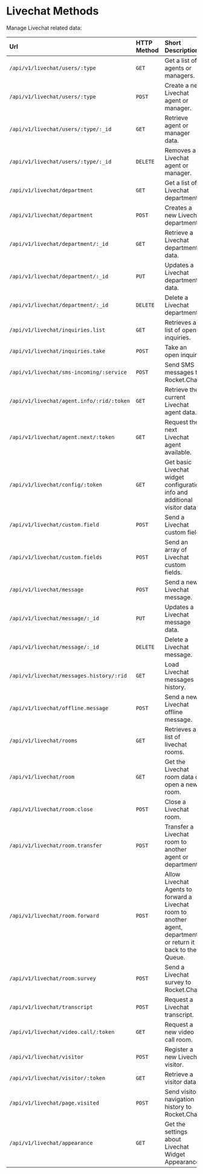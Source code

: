# Livechat Methods

Manage Livechat related data:

| Url | HTTP Method | Short Description | Details Page |
| :--- | :--- | :--- | :--- |
| `/api/v1/livechat/users/:type` | `GET` | Get a list of agents or managers. | [info](users/index.html#list-agents-or-managers) |
| `/api/v1/livechat/users/:type` | `POST` | Create a new Livechat agent or manager. | [info](users/index.html#register-new-agent-or-manager) |
| `/api/v1/livechat/users/:type/:_id` | `GET` | Retrieve agent or manager data. | [info](users/index.html#get-info-about-an-agent-or-manager) |
| `/api/v1/livechat/users/:type/:_id` | `DELETE` | Removes a Livechat agent or manager. | [info](users/index.html#removes-an-agent-or-manager) |
| `/api/v1/livechat/department` | `GET` | Get a list of Livechat departments. | [info](department/index.html#list-departments) |
| `/api/v1/livechat/department` | `POST` | Creates a new Livechat department. | [info](department/index.html#register-a-new-department) |
| `/api/v1/livechat/department/:_id` | `GET` | Retrieve a Livechat department data. | [info](department/index.html#get-info-about-a-department) |
| `/api/v1/livechat/department/:_id` | `PUT` | Updates a Livechat department data. | [info](department/index.html#update-a-department) |
| `/api/v1/livechat/department/:_id` | `DELETE` | Delete a Livechat department. | [info](department/index.html#removes-a-department) |
| `/api/v1/livechat/inquiries.list` | `GET` | Retrieves a list of open inquiries. | [info](inquiries-list/) |
| `/api/v1/livechat/inquiries.take` | `POST` | Take an open inquiry. | [info](inquiries-take/) |
| `/api/v1/livechat/sms-incoming/:service` | `POST` | Send SMS messages to Rocket.Chat. | [info](sms-incoming/) |
| `/api/v1/livechat/agent.info/:rid/:token` | `GET` | Retrieve the current Livechat agent data. | [info](agent/index.html) |
| `/api/v1/livechat/agent.next/:token` | `GET` | Request the next Livechat agent available. | [info](agent/index.html#request-the-next-livechat-agent-available) |
| `/api/v1/livechat/config/:token` | `GET` | Get basic Livechat widget configuration info and additional visitor data. | [info](config/index.html) |
| `/api/v1/livechat/custom.field` | `POST` | Send a Livechat custom field. | [info](custom-fields/index.html#send-a-livechat-custom-field) |
| `/api/v1/livechat/custom.fields` | `POST` | Send an array of Livechat custom fields. | [info](custom-fields/index.html#send-an-array-of-livechat-custom-fields) |
| `/api/v1/livechat/message` | `POST` | Send a new Livechat message. | [info](message/index.html) |
| `/api/v1/livechat/message/:_id` | `PUT` | Updates a Livechat message data. | [info](message/index.html#updates-a-livechat-message) |
| `/api/v1/livechat/message/:_id` | `DELETE` | Delete a Livechat message. | [info](message/index.html#removes-a-livechat-message) |
| `/api/v1/livechat/messages.history/:rid` | `GET` | Load Livechat messages history. | [info](message/index.html#load-livechat-messages-history) |
| `/api/v1/livechat/offline.message` | `POST` | Send a new Livechat offline message. | [info](message/index.html#send-a-new-livechat-offline-message) |
| `/api/v1/livechat/rooms` | `GET` | Retrieves a list of livechat rooms.  | [info](rooms/)  |
| `/api/v1/livechat/room` | `GET` | Get the Livechat room data or open a new room. | [info](room/index.html) |
| `/api/v1/livechat/room.close` | `POST` | Close a Livechat room. | [info](room/index.html#close-livechat-room) |
| `/api/v1/livechat/room.transfer` | `POST` | Transfer a Livechat room to another agent or department. | [info](room/index.html#transfer-livechat-room) |
| `/api/v1/livechat/room.forward` | `POST` | Allow Livechat Agents to forward a Livechat room to another agent, department or return it back to the Queue. | [info](room/index.html#forward-livechat-room) |
| `/api/v1/livechat/room.survey` | `POST` | Send a Livechat survey to Rocket.Chat. | [info](room/index.html#send-the-livechat-survey) |
| `/api/v1/livechat/transcript` | `POST` | Request a Livechat transcript. | [info](transcript/) |
| `/api/v1/livechat/video.call/:token` | `GET` | Request a new video call room. | [info](video-call/) |
| `/api/v1/livechat/visitor` | `POST` | Register a new Livechat visitor. | [info](visitor/index.html) |
| `/api/v1/livechat/visitor/:token` | `GET` | Retrieve a visitor data. | [info](visitor/index.html) |
| `/api/v1/livechat/page.visited` | `POST` | Send visitor navigation history to Rocket.Chat. | [info](visitor/index.html#send-visitor-navigation-history) |
| `/api/v1/livechat/appearance` | `GET` | Get the settings about Livechat Widget Appearance. | [info](appearance) |
